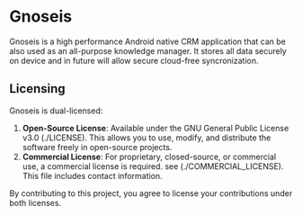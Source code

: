 # Gnoseis
Gnoseis is a high performance Android native CRM application that can be also used as an all-purpose knowledge manager. It stores all data securely on device and in future will allow secure cloud-free syncronization.

## Licensing

Gnoseis is dual-licensed:

1. **Open-Source License**: Available under the GNU General Public License v3.0 (./LICENSE). This allows you to use, modify, and distribute the software freely in open-source projects.
2. **Commercial License**: For proprietary, closed-source, or commercial use, a commercial license is required. see (./COMMERCIAL_LICENSE). This file includes contact information.

By contributing to this project, you agree to license your contributions under both licenses.

